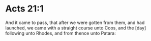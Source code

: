 # Acts 21:1

And it came to pass, that after we were gotten from them, and had launched, we came with a straight course unto Coos, and the [day] following unto Rhodes, and from thence unto Patara: